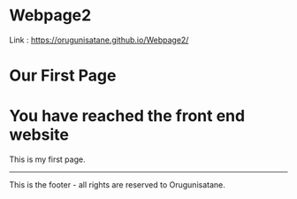 # Webpage2

Link : https://orugunisatane.github.io/Webpage2/

<html>
    <head>
    </head>
    <body>
        <h1>Our First Page</h1>
        <h1>You have reached the front end website</h1>
        <p>This is my first page.</p>
        <hr>
        <p>This is the footer - all rights are reserved to Orugunisatane.</p>
    </body>
</html>
